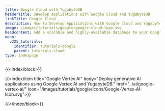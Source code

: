```yaml
---
title: Google Cloud with YugabyteDB
headerTitle: Develop applications with Google Cloud and YugabyteDB
linkTitle: Google Cloud
description: How to Develop Applications with Google Cloud and YugabyteDB
image: /images/tutorials/google/google-cloud-logo.svg
headcontent: Add a scalable and highly-available database to your Google projects
menu:
  v225_tutorials:
    identifier: tutorials-google
    parent: tutorials-cloud
type: indexpage
---
```


{{<index/block>}}

  {{<index/item
    title="Google Vertex AI"
    body="Deploy generative AI applications using Google Vertex AI and YugabyteDB."
    href="../ai/google-vertex-ai/"
    icon="/images/tutorials/google/icons/Google-Vertex-AI-Icon.svg">}}

{{</index/block>}}
